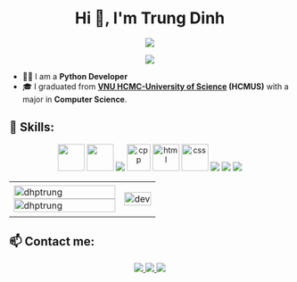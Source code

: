 <h1 align="center">Hi 👋, I'm Trung Dinh</h1>
<p align="center"><img src="https://img.icons8.com/color/48/000000/vietnam-circular.png"/></p>
<!-- <h3 align="center">DHPT TK14 NBK</h3> -->
<p align="center"> <img src="https://komarev.com/ghpvc/?username=dhptrung"/> </p>

- 🧑‍💼 I am a **Python Developer**
- 🎓 I graduated from **[VNU HCMC-University of Science](https://www.hcmus.edu.vn/) (HCMUS)** with a major in **Computer Science**.

## 📌 Skills:
<p align="center">
  <img src="https://colab.research.google.com/img/colab_favicon_256px.png" width="48" height="48"/>
  <img src="https://upload.wikimedia.org/wikipedia/commons/thumb/3/38/Jupyter_logo.svg/1767px-Jupyter_logo.svg.png" width="48" height="48"/>
  <img src="https://img.icons8.com/color/48/000000/python--v1.png"/>
  <img src="https://upload.wikimedia.org/wikipedia/commons/thumb/1/18/ISO_C%2B%2B_Logo.svg/306px-ISO_C%2B%2B_Logo.svg.png" alt="cpp" width="42" height="48"/> 
  <img src="https://cdn-icons-png.flaticon.com/512/732/732212.png" alt="html" width="48" height="48"/> 
  <img src="https://cdn-icons-png.flaticon.com/512/732/732190.png" alt="css" width="48" height="48"/> 
  <img src="https://img.icons8.com/color/48/000000/visual-studio-code-2019.png"/>
  <img src="https://img.icons8.com/dusk/48/000000/anaconda.png"/>
  <img src="https://img.icons8.com/color/48/000000/tableau-software.png"/>
</p>

<table style="width:100%;">
  <tr>
    <td>
      <img src="https://github-readme-stats.vercel.app/api/top-langs/?username=dhptrung&bg_color=FFFFFF00&text_color=179fa3&layout=compact&hide=CSS&langs_count=10&custom_title=Top%20coding%20languages%20used%20" alt="dhptrung" width="100%"/>
      <img src="https://github-readme-stats.vercel.app/api?username=dhptrung&bg_color=FFFFFF00&text_color=179fa3&show_icons=true&count_private=false&include_all_commits=true&custom_title=Activities%20on%20Github%20" alt="dhptrung" width="100%"/>
    </td>
    <td>
      <p align="center"> 
        <img src="https://cdn.dribbble.com/users/1059583/screenshots/4171367/coding-freak.gif" alt="dev" width="100%"/>
      </p>
    </td>
  </tr>
</table>

## 📫 Contact me:
<p align="center">
  <a href="https://www.facebook.com/dhptrung" alt="Facebook">
    <img src="https://img.icons8.com/external-justicon-lineal-color-justicon/48/000000/external-facebook-social-media-justicon-lineal-color-justicon.png" target="_blank" />
  </a> 
  <a href="https://github.com/dhptrung" alt="Github">
    <img src="https://img.icons8.com/fluent/48/000000/github.png"/>
  </a> 
  <a href="mailto:phuctrung22032000@gmail.com" alt="Email">
    <img src="https://img.icons8.com/stickers/48/000000/gmail.png"/>
  </a>
</p>
